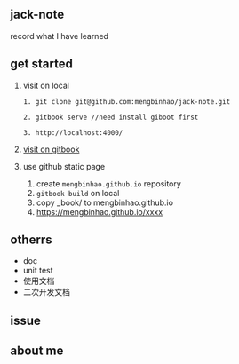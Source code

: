 ## jack-note
record what I have learned

## get started

1. visit on local
    ```
    1. git clone git@github.com:mengbinhao/jack-note.git

    2. gitbook serve //need install giboot first

    3. http://localhost:4000/
    ```

2. [visit on gitbook](https://jackmeng.gitbook.io/note)

3. use github static page
    1. create `mengbinhao.github.io` repository
    2. `gitbook build` on local
    3. copy _book/ to mengbinhao.github.io
    4. https://mengbinhao.github.io/xxxx


## otherrs
- doc
- unit test
- 使用文档
- 二次开发文档

## issue

## about me










